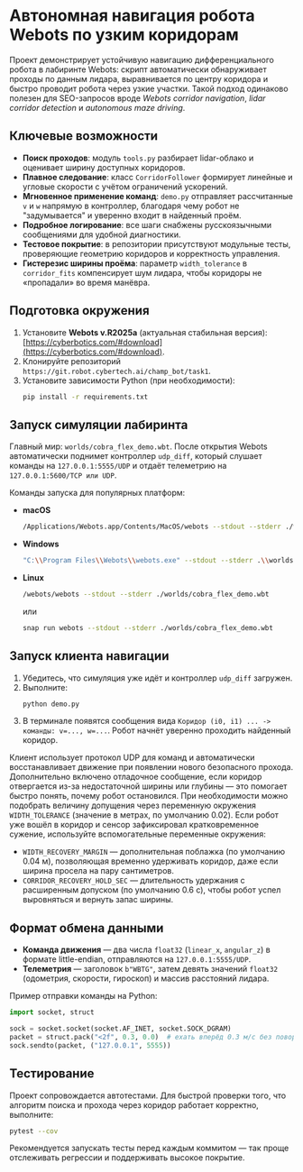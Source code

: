 # Автономная навигация робота Webots по узким коридорам

Проект демонстрирует устойчивую навигацию дифференциального робота в лабиринте Webots:
скрипт автоматически обнаруживает проходы по данным лидара, выравнивается по центру коридора и
быстро проводит робота через узкие участки. Такой подход одинаково полезен для
SEO-запросов вроде *Webots corridor navigation*, *lidar corridor detection* и *autonomous maze driving*.

## Ключевые возможности

- **Поиск проходов**: модуль `tools.py` разбирает lidar-облако и оценивает ширину доступных коридоров.
- **Плавное следование**: класс `CorridorFollower` формирует линейные и угловые скорости с учётом ограничений ускорений.
- **Мгновенное применение команд**: `demo.py` отправляет рассчитанные `v` и `w` напрямую в контроллер, благодаря чему робот не "задумывается" и уверенно входит в найденный проём.
- **Подробное логирование**: все шаги снабжены русскоязычными сообщениями для удобной диагностики.
- **Тестовое покрытие**: в репозитории присутствуют модульные тесты, проверяющие геометрию коридоров и корректность управления.
- **Гистерезис ширины проёма**: параметр `width_tolerance` в `corridor_fits` компенсирует шум лидара, чтобы коридоры не «пропадали» во время манёвра.

## Подготовка окружения

1. Установите **Webots v.R2025a** (актуальная стабильная версия): [https://cyberbotics.com/#download](https://cyberbotics.com/#download).
2. Клонируйте репозиторий `https://git.robot.cybertech.ai/champ_bot/task1`.
3. Установите зависимости Python (при необходимости):
   ```bash
   pip install -r requirements.txt
   ```

## Запуск симуляции лабиринта

Главный мир: `worlds/cobra_flex_demo.wbt`. После открытия Webots автоматически поднимет контроллер `udp_diff`,
который слушает команды на `127.0.0.1:5555/UDP` и отдаёт телеметрию на `127.0.0.1:5600/TCP или UDP`.

Команды запуска для популярных платформ:

- **macOS**
  ```bash
  /Applications/Webots.app/Contents/MacOS/webots --stdout --stderr ./worlds/cobra_flex_demo.wbt
  ```
- **Windows**
  ```bash
  "C:\\Program Files\\Webots\\webots.exe" --stdout --stderr .\\worlds\\cobra_flex_demo.wbt
  ```
- **Linux**
  ```bash
  /webots/webots --stdout --stderr ./worlds/cobra_flex_demo.wbt
  ```
  или
  ```bash
  snap run webots --stdout --stderr ./worlds/cobra_flex_demo.wbt
  ```

## Запуск клиента навигации

1. Убедитесь, что симуляция уже идёт и контроллер `udp_diff` загружен.
2. Выполните:
   ```bash
   python demo.py
   ```
3. В терминале появятся сообщения вида `Коридор (i0, i1) ... -> команды: v=..., w=...`. Робот начнёт уверенно проходить найденный коридор.

Клиент использует протокол UDP для команд и автоматически восстанавливает движение при появлении нового безопасного прохода.
Дополнительно включено отладочное сообщение, если коридор отвергается из-за недостаточной ширины или глубины — это помогает быстро понять, почему робот остановился.
При необходимости можно подобрать величину допущения через переменную окружения `WIDTH_TOLERANCE` (значение в метрах, по умолчанию 0.02).
Если робот уже вошёл в коридор и сенсор зафиксировал кратковременное сужение,
используйте вспомогательные переменные окружения:

- `WIDTH_RECOVERY_MARGIN` — дополнительная поблажка (по умолчанию 0.04 м), позволяющая временно удерживать коридор, даже если ширина просела на пару сантиметров.
- `CORRIDOR_RECOVERY_HOLD_SEC` — длительность удержания с расширенным допуском (по умолчанию 0.6 с), чтобы робот успел выровняться и вернуть запас ширины.

## Формат обмена данными

- **Команда движения** — два числа `float32` (`linear_x`, `angular_z`) в формате little-endian, отправляются на `127.0.0.1:5555/UDP`.
- **Телеметрия** — заголовок `b"WBTG"`, затем девять значений `float32` (одометрия, скорости, гироскоп) и массив расстояний лидара.

Пример отправки команды на Python:

```python
import socket, struct

sock = socket.socket(socket.AF_INET, socket.SOCK_DGRAM)
packet = struct.pack("<2f", 0.3, 0.0)  # ехать вперёд 0.3 м/с без поворота
sock.sendto(packet, ("127.0.0.1", 5555))
```

## Тестирование

Проект сопровождается автотестами. Для быстрой проверки того, что алгоритм поиска и прохода через коридор работает корректно, выполните:

```bash
pytest --cov
```

Рекомендуется запускать тесты перед каждым коммитом — так проще отслеживать регрессии и поддерживать высокое покрытие.
